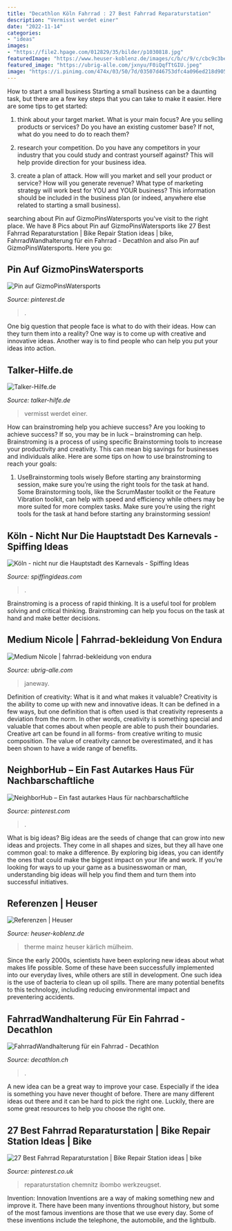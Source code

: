 ```yaml
---
title: "Decathlon Köln Fahrrad : 27 Best Fahrrad Reparaturstation"
description: "Vermisst werdet einer"
date: "2022-11-14"
categories:
- "ideas"
images:
- "https://file2.hpage.com/012829/35/bilder/p1030818.jpg"
featuredImage: "https://www.heuser-koblenz.de/images/c/b/c/9/c/cbc9c3be5a40ac0d9c2e07ef1efa0fa33c841b4e-heuser-fahrrad-franz-muelheim-kaerlich3.jpeg"
featured_image: "https://ubrig-alle.com/jxnyu/F0iQqfTtGIU.jpeg"
image: "https://i.pinimg.com/474x/03/50/7d/03507d46753dfc4a096ed218d9059b9c.jpg"
---
```



How to start a small business
Starting a small business can be a daunting task, but there are a few key steps that you can take to make it easier. Here are some tips to get started:
1. think about your target market. What is your main focus? Are you selling products or services? Do you have an existing customer base? If not, what do you need to do to reach them?

2. research your competition. Do you have any competitors in your industry that you could study and contrast yourself against? This will help provide direction for your business idea.

3. create a plan of attack. How will you market and sell your product or service? How will you generate revenue? What type of marketing strategy will work best for YOU and YOUR business? This information should be included in the business plan (or indeed, anywhere else related to starting a small business).

	

		
searching about Pin auf GizmoPinsWatersports you've visit to the right place. We have 8 Pics about Pin auf GizmoPinsWatersports like 27 Best Fahrrad Reparaturstation | Bike Repair Station ideas | bike, FahrradWandhalterung für ein Fahrrad - Decathlon and also Pin auf GizmoPinsWatersports. Here you go:
		
    
## Pin Auf GizmoPinsWatersports

<img loading=lazy src="https://i.pinimg.com/originals/18/89/a6/1889a665591aa16ed198ca4358bfd88e.jpg" onerror="this.onerror=null;this.src='https://tse1.mm.bing.net/th?id=OIP.vgD0vVsWQV9ZmZHNZH8MyQHaE8&amp;pid=15.1';" alt="Pin auf GizmoPinsWatersports">

_Source: pinterest.de_

>. 

	

One big question that people face is what to do with their ideas. How can they turn them into a reality? One way is to come up with creative and innovative ideas. Another way is to find people who can help you put your ideas into action.

    
## Talker-Hilfe.de

<img loading=lazy src="https://file2.hpage.com/012829/35/bilder/p1030818.jpg" onerror="this.onerror=null;this.src='https://tse2.mm.bing.net/th?id=OIP.VI5YTp0XEQQXRK51ysovrgHaFj&amp;pid=15.1';" alt="Talker-Hilfe.de">

_Source: talker-hilfe.de_

>vermisst werdet einer. 

	

How can brainstroming help you achieve success?
Are you looking to achieve success? If so, you may be in luck – brainstroming can help. Brainstroming is a process of using specific Brainstorming tools to increase your productivity and creativity. This can mean big savings for businesses and individuals alike. Here are some tips on how to use brainstroming to reach your goals: 
1. UseBrainstorming tools wisely 
Before starting any brainstorming session, make sure you’re using the right tools for the task at hand. Some Brainstorming tools, like the ScrumMaster toolkit or the Feature Vibration toolkit, can help with speed and efficiency while others may be more suited for more complex tasks. Make sure you’re using the right tools for the task at hand before starting any brainstorming session! 

    
## Köln - Nicht Nur Die Hauptstadt Des Karnevals - Spiffing Ideas

<img loading=lazy src="http://www.spiffingideas.com/wp-content/uploads/2015/10/2014-10-30-16.30.52-1200x1200.jpg" onerror="this.onerror=null;this.src='https://tse4.mm.bing.net/th?id=OIP.T3utbszcxGYuXaWYMC6Z9AHaHa&amp;pid=15.1';" alt="Köln - nicht nur die Hauptstadt des Karnevals - Spiffing Ideas">

_Source: spiffingideas.com_

>. 

	

Brainstroming is a process of rapid thinking. It is a useful tool for problem solving and critical thinking. Brainstroming can help you focus on the task at hand and make better decisions.

    
## Medium Nicole | Fahrrad-bekleidung Von Endura

<img loading=lazy src="https://ubrig-alle.com/jxnyu/F0iQqfTtGIU.jpeg" onerror="this.onerror=null;this.src='https://tse4.mm.bing.net/th?id=OIP.qNtVtSxsocfecUPkp653GgHaFj&amp;pid=15.1';" alt="Medium Nicole | fahrrad-bekleidung von endura">

_Source: ubrig-alle.com_

>janeway. 

	

Definition of creativity: What is it and what makes it valuable?
Creativity is the ability to come up with new and innovative ideas. It can be defined in a few ways, but one definition that is often used is that creativity represents a deviation from the norm. In other words, creativity is something special and valuable that comes about when people are able to push their boundaries. Creative art can be found in all forms- from creative writing to music composition. The value of creativity cannot be overestimated, and it has been shown to have a wide range of benefits.

    
## NeighborHub – Ein Fast Autarkes Haus Für Nachbarschaftliche

<img loading=lazy src="https://i.pinimg.com/originals/34/92/e2/3492e2042cacae0653ed846d7647bccf.jpg" onerror="this.onerror=null;this.src='https://tse1.mm.bing.net/th?id=OIP.CF_8bVJ4pDqcvIBex_LqIAHaEo&amp;pid=15.1';" alt="NeighborHub – Ein fast autarkes Haus für nachbarschaftliche">

_Source: pinterest.com_

>. 

	

What is big ideas?
Big ideas are the seeds of change that can grow into new ideas and projects. They come in all shapes and sizes, but they all have one common goal: to make a difference. By exploring big ideas, you can identify the ones that could make the biggest impact on your life and work. If you’re looking for ways to up your game as a businesswoman or man, understanding big ideas will help you find them and turn them into successful initiatives.

    
## Referenzen | Heuser

<img loading=lazy src="https://www.heuser-koblenz.de/images/c/b/c/9/c/cbc9c3be5a40ac0d9c2e07ef1efa0fa33c841b4e-heuser-fahrrad-franz-muelheim-kaerlich3.jpeg" onerror="this.onerror=null;this.src='https://tse4.mm.bing.net/th?id=OIP.o1gMG8kCXzYZZg2C73-p9gHaEK&amp;pid=15.1';" alt="Referenzen | Heuser">

_Source: heuser-koblenz.de_

>therme mainz heuser kärlich mülheim. 

	

Since the early 2000s, scientists have been exploring new ideas about what makes life possible. Some of these have been successfully implemented into our everyday lives, while others are still in development. One such idea is the use of bacteria to clean up oil spills. There are many potential benefits to this technology, including reducing environmental impact and preventering accidents.

    
## FahrradWandhalterung Für Ein Fahrrad - Decathlon

<img loading=lazy src="https://www.decathlon.ch/media/catalog/product/cache/image/9df78eab33525d08d6e5fb8d27136e95/6/6/66_p1758066_8512645.jpg" onerror="this.onerror=null;this.src='https://tse3.mm.bing.net/th?id=OIP.T63R16Wts4aGLZL8v1F5HQHaHa&amp;pid=15.1';" alt="FahrradWandhalterung für ein Fahrrad - Decathlon">

_Source: decathlon.ch_

>. 

	

A new idea can be a great way to improve your case. Especially if the idea is something you have never thought of before. There are many different ideas out there and it can be hard to pick the right one. Luckily, there are some great resources to help you choose the right one.

    
## 27 Best Fahrrad Reparaturstation | Bike Repair Station Ideas | Bike

<img loading=lazy src="https://i.pinimg.com/474x/03/50/7d/03507d46753dfc4a096ed218d9059b9c.jpg" onerror="this.onerror=null;this.src='https://tse1.mm.bing.net/th?id=OIP.hDY5dAEsq9MO3hsP7R7bvwAAAA&amp;pid=15.1';" alt="27 Best Fahrrad Reparaturstation | Bike Repair Station ideas | bike">

_Source: pinterest.co.uk_

>reparaturstation chemnitz ibombo werkzeugset. 

	

Invention: Innovation
Inventions are a way of making something new and improve it. There have been many inventions throughout history, but some of the most famous inventions are those that we use every day. Some of these inventions include the telephone, the automobile, and the lightbulb.


